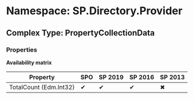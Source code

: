 # Namespace: SP.Directory.Provider

## Complex Type: PropertyCollectionData

### Properties

**Availability matrix**

Property | SPO | SP 2019 | SP 2016 | SP 2013
----------|-----|---------|---------|--------
TotalCount (Edm.Int32) | ✔ | ✔ | ✔ | ✖
